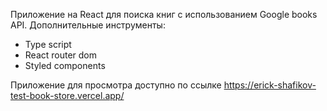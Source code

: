 Приложение на React для поиска книг с использованием Google books API. Дополнительные инструменты:
- Type script
- React router dom
- Styled components

Приложение для просмотра доступно по ссылке
https://erick-shafikov-test-book-store.vercel.app/
